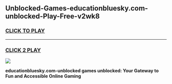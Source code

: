 
## Unblocked-Games-educationbluesky.com-unblocked-Play-Free-v2wk8
<h3>
<a href="https://premium76.site?title=educationbluesky.com-unblocked&ref=18A1">CLICK TO PLAY</a></h3>
<hr>

<h3>
<a href="https://premium76.site?title=educationbluesky.com-unblocked&ref=18A1">CLICK 2 PLAY</a>
  
</h3>

<a href="https://premium76.site?title=educationbluesky.com-unblocked&ref=18A1"><img src="https://clearcache.store/games.png"></a>


**educationbluesky.com-unblocked games unblocked: Your Gateway to Fun and Accessible Online Gaming**
